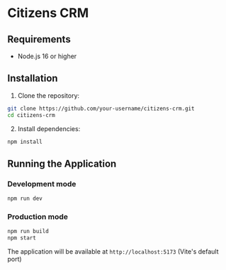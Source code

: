 # Citizens CRM

## Requirements

- Node.js 16 or higher

## Installation

1. Clone the repository:
```bash
git clone https://github.com/your-username/citizens-crm.git
cd citizens-crm
```

2. Install dependencies:
```bash
npm install
```

## Running the Application

### Development mode
```bash
npm run dev
```

### Production mode
```bash
npm run build
npm start
```

The application will be available at `http://localhost:5173` (Vite's default port)
